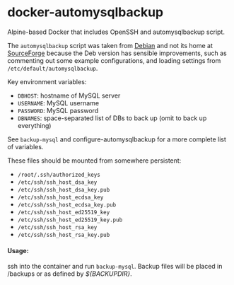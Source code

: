 # docker-automysqlbackup

Alpine-based Docker that includes OpenSSH and automysqlbackup script.

The `automysqlbackup` script was taken from 
[Debian](https://packages.debian.org/stretch/automysqlbackup) and not its home at [SourceForge](https://sourceforge.net/projects/autopgsqlbackup/)
because the Deb version has sensible improvements, such as commenting out some example configurations, and loading settings from `/etc/default/automysqlbackup`.

Key environment variables:

* `DBHOST`: hostname of MySQL server
* `USERNAME`: MySQL username
* `PASSWORD`: MySQL password
* `DBNAMES`: space-separated list of DBs to back up (omit to back up everything)

See `backup-mysql` and configure-automysqlbackup for a more complete list of variables.

These files should be mounted from somewhere persistent:

* `/root/.ssh/authorized_keys`
* `/etc/ssh/ssh_host_dsa_key`
* `/etc/ssh/ssh_host_dsa_key.pub`
* `/etc/ssh/ssh_host_ecdsa_key`
* `/etc/ssh/ssh_host_ecdsa_key.pub`
* `/etc/ssh/ssh_host_ed25519_key`
* `/etc/ssh/ssh_host_ed25519_key.pub`
* `/etc/ssh/ssh_host_rsa_key`
* `/etc/ssh/ssh_host_rsa_key.pub`


#### Usage:

ssh into the container and run `backup-mysql`.  Backup files will be placed in /backups or as defined by _${BACKUPDIR}_.
